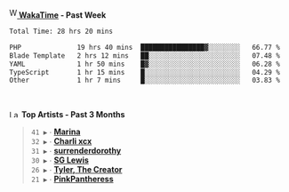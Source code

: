 <img src="https://github.com/dxnter/dxnter/assets/17434202/67b21fa4-d36d-46f9-9dec-f23d976b00ef" alt="WakaTime Logo" width="14" height="18"/><a href="https://wakatime.com/@dxnter" target="_blank"><strong> WakaTime</strong></a><strong> - Past Week</strong>

<!--START_SECTION:waka-->

```txt
Total Time: 28 hrs 20 mins

PHP              19 hrs 40 mins  ████████████████▓░░░░░░░░   66.77 %
Blade Template   2 hrs 12 mins   ██░░░░░░░░░░░░░░░░░░░░░░░   07.48 %
YAML             1 hr 50 mins    █▓░░░░░░░░░░░░░░░░░░░░░░░   06.28 %
TypeScript       1 hr 15 mins    █░░░░░░░░░░░░░░░░░░░░░░░░   04.29 %
Other            1 hr 7 mins     █░░░░░░░░░░░░░░░░░░░░░░░░   03.83 %
```

<!--END_SECTION:waka-->

<br/>

<!--START_LASTFM_ARTISTS:{"period": "3month", "rows": 6}-->
<a href="https://last.fm" target="_blank"><img src="https://user-images.githubusercontent.com/17434202/215290617-e793598d-d7c9-428f-9975-156db1ba89cc.svg" alt="Last.fm Logo" width="18" height="13"/></a> **Top Artists - Past 3 Months**

> `41 ▶️` ∙ **[Marina](https://www.last.fm/music/Marina)**<br/>
> `32 ▶️` ∙ **[Charli xcx](https://www.last.fm/music/Charli+xcx)**<br/>
> `31 ▶️` ∙ **[surrenderdorothy](https://www.last.fm/music/surrenderdorothy)**<br/>
> `30 ▶️` ∙ **[SG Lewis](https://www.last.fm/music/SG+Lewis)**<br/>
> `26 ▶️` ∙ **[Tyler, The Creator](https://www.last.fm/music/Tyler,+The+Creator)**<br/>
> `21 ▶️` ∙ **[PinkPantheress](https://www.last.fm/music/PinkPantheress)**<br/>
<!--END_LASTFM_ARTISTS-->
